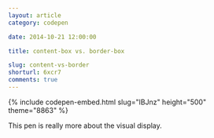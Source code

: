 ```yaml
---
layout: article
category: codepen

date: 2014-10-21 12:00:00

title: content-box vs. border-box

slug: content-vs-border
shorturl: 6xcr7
comments: true
---
```


{% include codepen-embed.html slug="lBJnz" height="500" theme="8863" %}

This pen is really more about the visual display.
